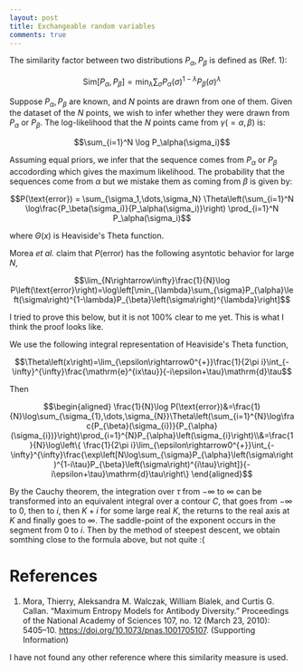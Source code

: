 ```yaml
---
layout: post
title: Exchangeable random variables
comments: true
---
```


The similarity factor between two distributions $P_\alpha,P_\beta$ is defined as (Ref. 1):

$$\mathrm{Sim} [P_\alpha,P_\beta] = \min_\lambda \sum_\sigma P_\alpha(\sigma)^{1-\lambda}P_\beta(\sigma)^\lambda$$

Suppose $P_\alpha,P_\beta$ are known, and $N$ points are drawn from one of them. Given the dataset of the $N$ points, we wish to infer whether they were drawn from $P_\alpha$ or $P_\beta$. The log-likelihood that the $N$ points came from $\gamma (=\alpha,\beta)$ is:

$$\sum_{i=1}^N \log P_\alpha(\sigma_i)$$

Assuming equal priors, we infer that the sequence comes from $P_\alpha$ or $P_\beta$ accodording which gives the maximum likelihood. The probability that the sequences come from $\alpha$ but we mistake them as coming from $\beta$ is given by:

$$P(\text{error}) = \sum_{\sigma_1,\dots,\sigma_N} \Theta\left(\sum_{i=1}^N \log\frac{P_\beta(\sigma_i)}{P_\alpha(\sigma_i)}\right)
\prod_{i=1}^N P_\alpha(\sigma_i)$$

where $\Theta(x)$ is Heaviside's Theta function.

Morea _et al._ claim  that $P(\text{error})$ has the following asyntotic behavior for large $N$,

$$\lim_{N\rightarrow\infty}\frac{1}{N}\log P\left(\text{error}\right)=\log\left[\min_{\lambda}\sum_{\sigma}P_{\alpha}\left(\sigma\right)^{1-\lambda}P_{\beta}\left(\sigma\right)^{\lambda}\right]$$

I tried to prove this below, but it is not 100% clear to me yet. This is what I think the proof looks like.

We use the following integral representation of Heaviside's Theta function,

$$\Theta\left(x\right)=\lim_{\epsilon\rightarrow0^{+}}\frac{1}{2\pi i}\int_{-\infty}^{\infty}\frac{\mathrm{e}^{ix\tau}}{-i\epsilon+\tau}\mathrm{d}\tau$$

Then

$$\begin{aligned}
\frac{1}{N}\log P(\text{error})&=\frac{1}{N}\log\sum_{\sigma_{1},\dots,\sigma_{N}}\Theta\left(\sum_{i=1}^{N}\log\frac{P_{\beta}(\sigma_{i})}{P_{\alpha}(\sigma_{i})}\right)\prod_{i=1}^{N}P_{\alpha}\left(\sigma_{i}\right)\\&=\frac{1}{N}\log\left\{ \frac{1}{2\pi i}\lim_{\epsilon\rightarrow0^{+}}\int_{-\infty}^{\infty}\frac{\exp\left[N\log\sum_{\sigma}P_{\alpha}\left(\sigma\right)^{1-i\tau}P_{\beta}\left(\sigma\right)^{i\tau}\right]}{-i\epsilon+\tau}\mathrm{d}\tau\right\}
\end{aligned}$$

By the Cauchy theorem, the integration over $\tau$ from $-\infty$ to $\infty$ can be transformed into an equivalent integral over a contour $C$, that goes from $-\infty$ to $0$, then to $i$, then $K+i$ for some large real $K$, the returns to the real axis at $K$ and finally goes to $\infty$. The saddle-point of the exponent occurs in the segment from $0$ to $i$. Then by the method of steepest descent, we obtain somthing close to the formula above, but not quite :(

# References

1. Mora, Thierry, Aleksandra M. Walczak, William Bialek, and Curtis G. Callan. “Maximum Entropy Models for Antibody Diversity.” Proceedings of the National Academy of Sciences 107, no. 12 (March 23, 2010): 5405–10. https://doi.org/10.1073/pnas.1001705107. (Supporting Information)

I have not found any other reference where this similarity measure is used.
